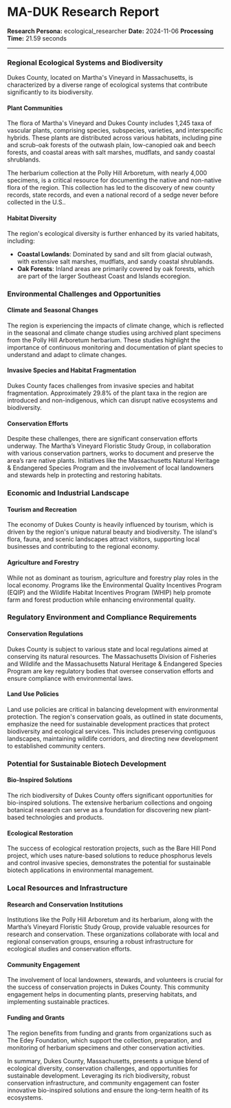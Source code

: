 # MA-DUK Research Report

**Research Persona:** ecological_researcher
**Date:** 2024-11-06
**Processing Time:** 21.59 seconds

---

### Regional Ecological Systems and Biodiversity

Dukes County, located on Martha's Vineyard in Massachusetts, is characterized by a diverse range of ecological systems that contribute significantly to its biodiversity.

#### Plant Communities
The flora of Martha's Vineyard and Dukes County includes 1,245 taxa of vascular plants, comprising species, subspecies, varieties, and interspecific hybrids. These plants are distributed across various habitats, including pine and scrub-oak forests of the outwash plain, low-canopied oak and beech forests, and coastal areas with salt marshes, mudflats, and sandy coastal shrublands.

The herbarium collection at the Polly Hill Arboretum, with nearly 4,000 specimens, is a critical resource for documenting the native and non-native flora of the region. This collection has led to the discovery of new county records, state records, and even a national record of a sedge never before collected in the U.S..

#### Habitat Diversity
The region's ecological diversity is further enhanced by its varied habitats, including:
- **Coastal Lowlands**: Dominated by sand and silt from glacial outwash, with extensive salt marshes, mudflats, and sandy coastal shrublands.
- **Oak Forests**: Inland areas are primarily covered by oak forests, which are part of the larger Southeast Coast and Islands ecoregion.

### Environmental Challenges and Opportunities

#### Climate and Seasonal Changes
The region is experiencing the impacts of climate change, which is reflected in the seasonal and climate change studies using archived plant specimens from the Polly Hill Arboretum herbarium. These studies highlight the importance of continuous monitoring and documentation of plant species to understand and adapt to climate changes.

#### Invasive Species and Habitat Fragmentation
Dukes County faces challenges from invasive species and habitat fragmentation. Approximately 29.8% of the plant taxa in the region are introduced and non-indigenous, which can disrupt native ecosystems and biodiversity.

#### Conservation Efforts
Despite these challenges, there are significant conservation efforts underway. The Martha’s Vineyard Floristic Study Group, in collaboration with various conservation partners, works to document and preserve the area’s rare native plants. Initiatives like the Massachusetts Natural Heritage & Endangered Species Program and the involvement of local landowners and stewards help in protecting and restoring habitats.

### Economic and Industrial Landscape

#### Tourism and Recreation
The economy of Dukes County is heavily influenced by tourism, which is driven by the region's unique natural beauty and biodiversity. The island's flora, fauna, and scenic landscapes attract visitors, supporting local businesses and contributing to the regional economy.

#### Agriculture and Forestry
While not as dominant as tourism, agriculture and forestry play roles in the local economy. Programs like the Environmental Quality Incentives Program (EQIP) and the Wildlife Habitat Incentives Program (WHIP) help promote farm and forest production while enhancing environmental quality.

### Regulatory Environment and Compliance Requirements

#### Conservation Regulations
Dukes County is subject to various state and local regulations aimed at conserving its natural resources. The Massachusetts Division of Fisheries and Wildlife and the Massachusetts Natural Heritage & Endangered Species Program are key regulatory bodies that oversee conservation efforts and ensure compliance with environmental laws.

#### Land Use Policies
Land use policies are critical in balancing development with environmental protection. The region's conservation goals, as outlined in state documents, emphasize the need for sustainable development practices that protect biodiversity and ecological services. This includes preserving contiguous landscapes, maintaining wildlife corridors, and directing new development to established community centers.

### Potential for Sustainable Biotech Development

#### Bio-Inspired Solutions
The rich biodiversity of Dukes County offers significant opportunities for bio-inspired solutions. The extensive herbarium collections and ongoing botanical research can serve as a foundation for discovering new plant-based technologies and products.

#### Ecological Restoration
The success of ecological restoration projects, such as the Bare Hill Pond project, which uses nature-based solutions to reduce phosphorus levels and control invasive species, demonstrates the potential for sustainable biotech applications in environmental management.

### Local Resources and Infrastructure

#### Research and Conservation Institutions
Institutions like the Polly Hill Arboretum and its herbarium, along with the Martha’s Vineyard Floristic Study Group, provide valuable resources for research and conservation. These organizations collaborate with local and regional conservation groups, ensuring a robust infrastructure for ecological studies and conservation efforts.

#### Community Engagement
The involvement of local landowners, stewards, and volunteers is crucial for the success of conservation projects in Dukes County. This community engagement helps in documenting plants, preserving habitats, and implementing sustainable practices.

#### Funding and Grants
The region benefits from funding and grants from organizations such as The Edey Foundation, which support the collection, preparation, and monitoring of herbarium specimens and other conservation activities.

In summary, Dukes County, Massachusetts, presents a unique blend of ecological diversity, conservation challenges, and opportunities for sustainable development. Leveraging its rich biodiversity, robust conservation infrastructure, and community engagement can foster innovative bio-inspired solutions and ensure the long-term health of its ecosystems.